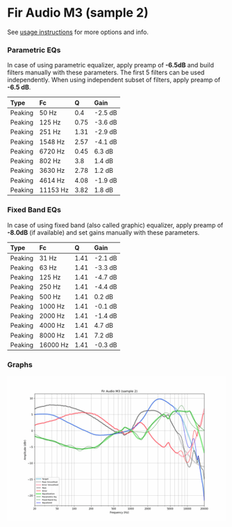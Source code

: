 # Fir Audio M3 (sample 2)
See [usage instructions](https://github.com/jaakkopasanen/AutoEq#usage) for more options and info.

### Parametric EQs
In case of using parametric equalizer, apply preamp of **-6.5dB** and build filters manually
with these parameters. The first 5 filters can be used independently.
When using independent subset of filters, apply preamp of **-6.5 dB**.

| Type    | Fc       |    Q | Gain    |
|:--------|:---------|:-----|:--------|
| Peaking | 50 Hz    | 0.4  | -2.5 dB |
| Peaking | 125 Hz   | 0.75 | -3.6 dB |
| Peaking | 251 Hz   | 1.31 | -2.9 dB |
| Peaking | 1548 Hz  | 2.57 | -4.1 dB |
| Peaking | 6720 Hz  | 0.45 | 6.3 dB  |
| Peaking | 802 Hz   | 3.8  | 1.4 dB  |
| Peaking | 3630 Hz  | 2.78 | 1.2 dB  |
| Peaking | 4614 Hz  | 4.08 | -1.9 dB |
| Peaking | 11153 Hz | 3.82 | 1.8 dB  |

### Fixed Band EQs
In case of using fixed band (also called graphic) equalizer, apply preamp of **-8.0dB**
(if available) and set gains manually with these parameters.

| Type    | Fc       |    Q | Gain    |
|:--------|:---------|:-----|:--------|
| Peaking | 31 Hz    | 1.41 | -2.1 dB |
| Peaking | 63 Hz    | 1.41 | -3.3 dB |
| Peaking | 125 Hz   | 1.41 | -4.7 dB |
| Peaking | 250 Hz   | 1.41 | -4.4 dB |
| Peaking | 500 Hz   | 1.41 | 0.2 dB  |
| Peaking | 1000 Hz  | 1.41 | -0.1 dB |
| Peaking | 2000 Hz  | 1.41 | -1.4 dB |
| Peaking | 4000 Hz  | 1.41 | 4.7 dB  |
| Peaking | 8000 Hz  | 1.41 | 7.2 dB  |
| Peaking | 16000 Hz | 1.41 | -0.3 dB |

### Graphs
![](./Fir%20Audio%20M3%20(sample%202).png)